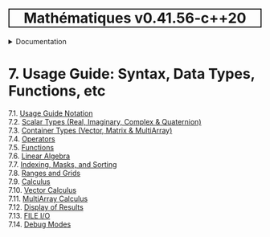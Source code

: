 <h1 style='border: 2px solid; text-align: center'>Mathématiques v0.41.56-c++20</h1>

<details>

<summary>Documentation</summary>

# [Documentation](../README.md)<br>
1. [License](../license/README.md)<br>
2. [About](../about/README.md)<br>
3. [Status, Planned Work & Release Notes](../status-release/README.md)<br>
4. [Description and Example Usage](../overview/README.md)<br>
5. [Installation](../installation/README.md)<br>
6. [Your First Mathématiques Project](../first-project/README.md)<br>
7. _Usage Guide: Syntax, Data Types, Functions, etc_ <br>
8. [Benchmarks](../benchmarks/README.md)<br>
9. [Tests](../test/README.md)<br>
10. [Developer Guide: Modifying and Extending Mathématiques](../developer-guide/README.md)<br>


</details>



# 7. Usage Guide: Syntax, Data Types, Functions, etc

7.1. [Usage Guide Notation](notation/README.md)<br>
7.2. [Scalar Types (Real, Imaginary, Complex & Quaternion)](scalars/README.md)<br>
7.3. [Container Types (Vector, Matrix & MultiArray)](multiarrays/README.md)<br>
7.4. [Operators](operators/README.md)<br>
7.5. [Functions](functions/README.md)<br>
7.6. [Linear Algebra](linear-algebra/README.md)<br>
7.7. [Indexing, Masks, and Sorting](indexing-sorting/README.md)<br>
7.8. [Ranges and Grids](ranges-grids/README.md)<br>
7.9. [Calculus](calculus/README.md)<br>
7.10. [Vector Calculus](vector-calculus/README.md)<br>
7.11. [MultiArray Calculus](tensor-calculus/README.md)<br>
7.12. [Display of Results](display/README.md)<br>
7.13. [FILE I/O](file-io/README.md)<br>
7.14. [Debug Modes](debug/README.md)<br>
